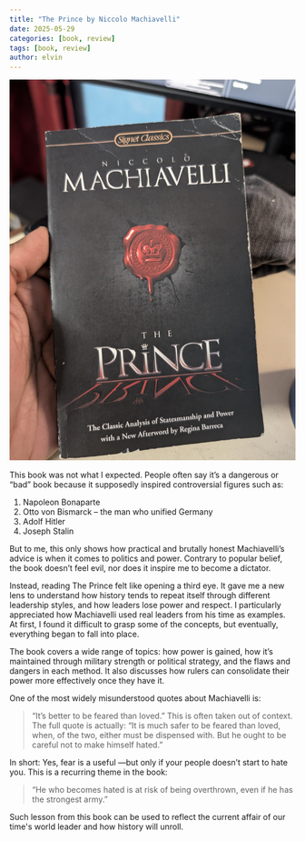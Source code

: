 ```yaml
---
title: "The Prince by Niccolo Machiavelli" 
date: 2025-05-29
categories: [book, review]
tags: [book, review]
author: elvin
---
```


![The Prince](/assets/images/the_prince.jpg)

This book was not what I expected. People often say it’s a dangerous or “bad” book because it supposedly inspired controversial figures such as:
 1. Napoleon Bonaparte
 2. Otto von Bismarck – the man who unified Germany
 3. Adolf Hitler
 4. Joseph Stalin

But to me, this only shows how practical and brutally honest Machiavelli’s advice is when it comes to politics and power. Contrary to popular belief, the book doesn’t feel evil, nor does it inspire me to become a dictator.

Instead, reading The Prince felt like opening a third eye. It gave me a new lens to understand how history tends to repeat itself through different leadership styles, and how leaders lose power and respect. I particularly appreciated how Machiavelli used real leaders from his time as examples. At first, I found it difficult to grasp some of the concepts, but eventually, everything began to fall into place.

The book covers a wide range of topics: how power is gained, how it’s maintained through military strength or political strategy, and the flaws and dangers in each method. It also discusses how rulers can consolidate their power more effectively once they have it.

One of the most widely misunderstood quotes about Machiavelli is:
>   “It’s better to be feared than loved.”
This is often taken out of context. The full quote is actually:
>   “It is much safer to be feared than loved, when, of the two, either must be dispensed with. But he ought to be careful not to make himself hated.”

In short: Yes, fear is a useful —but only if your people doesn’t start to hate you. 
This is a recurring theme in the book:
>    “He who becomes hated is at risk of being overthrown, even if he has the strongest army.”

Such lesson from this book can be used to reflect the current affair of our time's world leader and how history will unroll.  
